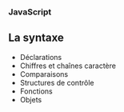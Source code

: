 ### JavaScript
## **La syntaxe**

* Déclarations
* Chiffres et chaînes caractère
* Comparaisons
* Structures de contrôle
* Fonctions
* Objets
